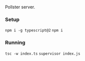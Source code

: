 Pollster server.

### Setup

`npm i -g typescript@2`
`npm i`

### Running

`tsc -w index.ts`
`supervisor index.js`
